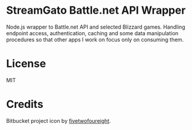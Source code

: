 # StreamGato Battle.net API Wrapper

Node.js wrapper to Battle.net API and selected Blizzard games. Handling endpoint access, authentication, caching and some data manipulation procedures so that other apps I work on focus only on consuming them.

# License

MIT

# Credits

Bitbucket project icon by [fivetwofoureight](http://fivetwofoureight.deviantart.com/).